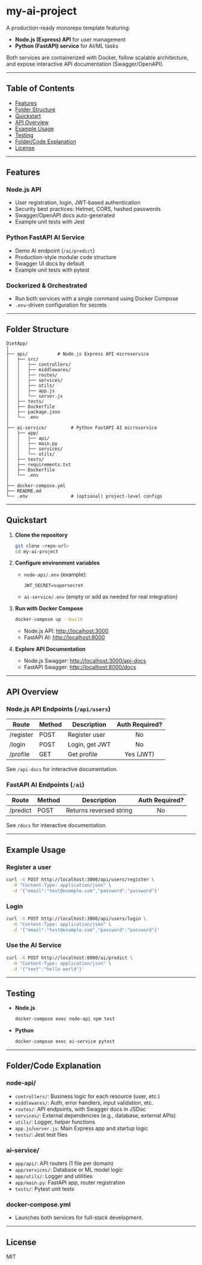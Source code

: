 # my-ai-project

A production-ready monorepo template featuring:

- **Node.js (Express) API** for user management
- **Python (FastAPI) service** for AI/ML tasks

Both services are containerized with Docker, follow scalable architecture, and expose interactive API documentation (Swagger/OpenAPI).

---

## Table of Contents

- [Features](#features)
- [Folder Structure](#folder-structure)
- [Quickstart](#quickstart)
- [API Overview](#api-overview)
- [Example Usage](#example-usage)
- [Testing](#testing)
- [Folder/Code Explanation](#foldercode-explanation)
- [License](#license)

---

## Features

### Node.js API

- User registration, login, JWT-based authentication
- Security best practices: Helmet, CORS, hashed passwords
- Swagger/OpenAPI docs auto-generated
- Example unit tests with Jest

### Python FastAPI AI Service

- Demo AI endpoint (`/ai/predict`)
- Production-style modular code structure
- Swagger UI docs by default
- Example unit tests with pytest

### Dockerized & Orchestrated

- Run both services with a single command using Docker Compose
- `.env`-driven configuration for secrets

---

## Folder Structure

```
DietApp/
│
├── api/           # Node.js Express API microservice
│   ├── src/
│   │   ├── controllers/
│   │   ├── middlewares/
│   │   ├── routes/
│   │   ├── services/
│   │   ├── utils/
│   │   ├── app.js
│   │   └── server.js
│   ├── tests/
│   ├── Dockerfile
│   ├── package.json
│   └── .env
│
├── ai-service/         # Python FastAPI AI microservice
│   ├── app/
│   │   ├── api/
│   │   ├── main.py
│   │   ├── services/
│   │   └── utils/
│   ├── tests/
│   ├── requirements.txt
│   ├── Dockerfile
│   └── .env
│
├── docker-compose.yml
├── README.md
└── .env                # (optional) project-level configs
```

---

## Quickstart

1. **Clone the repository**

   ```sh
   git clone <repo-url>
   cd my-ai-project
   ```

2. **Configure environment variables**

   - `node-api/.env` (example):
     ```
     JWT_SECRET=supersecret
     ```
   - `ai-service/.env` (empty or add as needed for real integration)

3. **Run with Docker Compose**

   ```sh
   docker-compose up --build
   ```

   - Node.js API: [http://localhost:3000](http://localhost:3000)
   - FastAPI AI: [http://localhost:8000](http://localhost:8000)

4. **Explore API Documentation**
   - Node.js Swagger: [http://localhost:3000/api-docs](http://localhost:3000/api-docs)
   - FastAPI Swagger: [http://localhost:8000/docs](http://localhost:8000/docs)

---

## API Overview

### Node.js API Endpoints (`/api/users`)

| Route     | Method | Description    | Auth Required? |
| --------- | ------ | -------------- | :------------: |
| /register | POST   | Register user  |       No       |
| /login    | POST   | Login, get JWT |       No       |
| /profile  | GET    | Get profile    |   Yes (JWT)    |

See `/api-docs` for interactive documentation.

### FastAPI AI Endpoints (`/ai`)

| Route    | Method | Description             | Auth Required? |
| -------- | ------ | ----------------------- | :------------: |
| /predict | POST   | Returns reversed string |       No       |

See `/docs` for interactive documentation.

---

## Example Usage

### Register a user

```sh
curl -X POST http://localhost:3000/api/users/register \
  -H "Content-Type: application/json" \
  -d '{"email":"test@example.com","password":"password"}'
```

### Login

```sh
curl -X POST http://localhost:3000/api/users/login \
  -H "Content-Type: application/json" \
  -d '{"email":"test@example.com","password":"password"}'
```

### Use the AI Service

```sh
curl -X POST http://localhost:8000/ai/predict \
  -H "Content-Type: application/json" \
  -d '{"text":"hello world"}'
```

---

## Testing

- **Node.js**
  ```sh
  docker-compose exec node-api npm test
  ```
- **Python**
  ```sh
  docker-compose exec ai-service pytest
  ```

---

## Folder/Code Explanation

### node-api/

- `controllers/`: Business logic for each resource (user, etc.)
- `middlewares/`: Auth, error handlers, input validation, etc.
- `routes/`: API endpoints, with Swagger docs in JSDoc
- `services/`: External dependencies (e.g., database, external APIs)
- `utils/`: Logger, helper functions
- `app.js`/`server.js`: Main Express app and startup logic
- `tests/`: Jest test files

### ai-service/

- `app/api/`: API routers (1 file per domain)
- `app/services/`: Database or ML model logic
- `app/utils/`: Logger and utilities
- `app/main.py`: FastAPI app, router registration
- `tests/`: Pytest unit tests

### docker-compose.yml

- Launches both services for full-stack development.

---

## License

MIT
